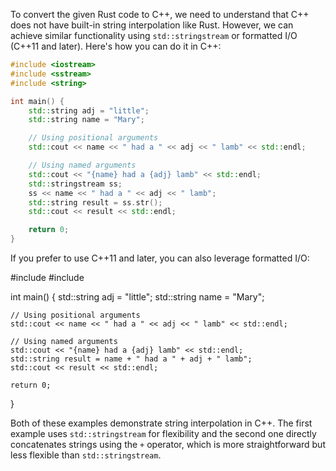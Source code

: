  To convert the given Rust code to C++, we need to understand that C++ does not have built-in string interpolation like Rust. However, we can achieve similar functionality using `std::stringstream` or formatted I/O (C++11 and later). Here's how you can do it in C++:

```cpp
#include <iostream>
#include <sstream>
#include <string>

int main() {
    std::string adj = "little";
    std::string name = "Mary";

    // Using positional arguments
    std::cout << name << " had a " << adj << " lamb" << std::endl;

    // Using named arguments
    std::cout << "{name} had a {adj} lamb" << std::endl;
    std::stringstream ss;
    ss << name << " had a " << adj << " lamb";
    std::string result = ss.str();
    std::cout << result << std::endl;

    return 0;
}
```

If you prefer to use C++11 and later, you can also leverage formatted I/O:


#include <iostream>
#include <string>

int main() {
    std::string adj = "little";
    std::string name = "Mary";

    // Using positional arguments
    std::cout << name << " had a " << adj << " lamb" << std::endl;

    // Using named arguments
    std::cout << "{name} had a {adj} lamb" << std::endl;
    std::string result = name + " had a " + adj + " lamb";
    std::cout << result << std::endl;

    return 0;
}


Both of these examples demonstrate string interpolation in C++. The first example uses `std::stringstream` for flexibility and the second one directly concatenates strings using the `+` operator, which is more straightforward but less flexible than `std::stringstream`.
